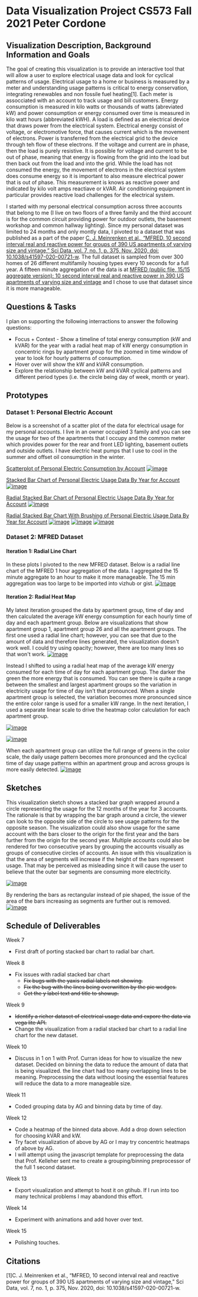 # Data Visualization Project CS573 Fall 2021 Peter Cordone

## Visualization Description, Background Information and Goals

The goal of creating this visualization is to provide an interactive tool that will allow a user to explore electrical usage data and look for cyclical patterns of usage.  Electrical usage to a home or business is measured by a meter and understanding usage patterns is critical to energy conservation, integrating renewables and non fossile fuel heating[1].  Each meter is assocciated with an account to track usage and bill customers.  Energy consumption is measured in kilo watts or thousands of watts (abreviated kW) and power consumption or energy consumed over time is measured in kilo watt hours (abbreviated kWH).  A load is defined as an electrical device that draws power from the electrical system.  Electrical energy consist of voltage, or electromotive force, that causes current which is the movement of electrons.  Power is transferred from the electrical grid to the device through teh flow of these electrons.  If the voltage and current are in phase, then the load is purely resistive.  It is possible for voltage and current to be out of phase, meaning that energy is flowing from the grid into the load but then back out from the load and into the grid.  While the load has not consumed the energy, the movement of electrons in the electrical system does consume energy so it is important to also measure electrical power that is out of phase.  This measurement is knows as reactive power and indicated by kilo volt amps reactiave or kVAR.  Air conditioning equipment in particular provides reactive load challenges for the electrical system.

I started with my personal electrical consumption across three accounts that belong to me (I live on two floors of a three family and the third account is for the common circuit providing power for outdoor outlets, the basement workshop and common hallway lighting).  Since my personal dataset was limited to 24 months and only montly data, I pivoted to a dataset that was published as a part of the paper [C. J. Meinrenken et al., “MFRED, 10 second interval real and reactive power for groups of 390 US apartments of varying size and vintage,” Sci Data, vol. 7, no. 1, p. 375, Nov. 2020, doi: 10.1038/s41597-020-00721-w](https://www.nature.com/articles/s41597-020-00721-w).  The full dataset is sampled from over 300 homes of 26 different multifamily housing types every 10 seconds for a full year.  A fifteen minute aggregation of the data is at [MFRED (public file, 15/15 aggregate version): 10 second interval real and reactive power in 390 US apartments of varying size and vintage](https://dataverse.harvard.edu/dataset.xhtml?persistentId=doi:10.7910/DVN/X9MIDJ) and I chose to use that dataset since it is more manageable.

## Questions & Tasks

I plan on supporting the following interractions to answer the following questions:
* Focus + Context - Show a timeline of total energy consumption (kW and kVAR) for the year with a radial heat map of kW energy consumption in concentric rings by apartment group for the zoomed in time window of year to look for hourly patterns of consumption.
* Hover over will show the kW and kVAR consumption.
* Explore the relationship between kW and kVAR cyclical patterns and different period types (i.e. the circle being day of week, month or year).

## Prototypes

### Dataset 1: Personal Electric Account

Below is a screenshot of a scatter plot of the data for electrical usage for my personal accounts.  I live in an owner occupied 3 family and you can see the usage for two of the apartments that I occupy and the common meter which provides power for the rear and front LED lighting, basement outlets and outside outlets.  I have electric heat pumps that I use to cool in the summer and offset oil consumption in the winter.

[Scatterplot of Personal Electric Consumption by Account](https://vizhub.com/pcordone/88ab7f8fa4404167af3b1866e3fcd70f?mode=full)
[![image](
https://user-images.githubusercontent.com/447806/133937864-d8a5d491-8e60-4cfc-a4cc-e4a9f931c23c.png)](
https://user-images.githubusercontent.com/447806/133937864-d8a5d491-8e60-4cfc-a4cc-e4a9f931c23c.png)

[Stacked Bar Chart of Personal Electric Usage Data By Year for Account](https://vizhub.com/pcordone/93f904e779964c3fa8bfa169311ebf00?edit=files&file=barChart.js&mode=full)
[![image](
https://user-images.githubusercontent.com/447806/136951147-99747773-92ad-4fac-9385-8670a5154d0a.png)](
https://user-images.githubusercontent.com/447806/136951147-99747773-92ad-4fac-9385-8670a5154d0a.png)

[Radial Stacked Bar Chart of Personal Electric Usage Data By Year for Account](https://vizhub.com/pcordone/3974ffab05d94bbdb2c24a188b87eb66?mode=full)
[![image](
https://user-images.githubusercontent.com/447806/138621014-8f3e3043-b0a7-40d1-815a-91cd3c029a21.png)](
https://user-images.githubusercontent.com/447806/138621014-8f3e3043-b0a7-40d1-815a-91cd3c029a21.png)

[Radial Stacked Bar Chart With Brushing of Personal Electric Usage Data By Year for Account](https://vizhub.com/pcordone/28aa056b1c374fb5aeb1e281a802a8bf?mode=full)
[![image](
https://user-images.githubusercontent.com/447806/139498642-09499915-6d4e-49e1-8525-d25d9cf3794c.png)](
https://user-images.githubusercontent.com/447806/139498642-09499915-6d4e-49e1-8525-d25d9cf3794c.png)
[![image](
https://user-images.githubusercontent.com/447806/139498649-1537bfb0-0557-4f05-bc27-06ad39c02116.png)](
https://user-images.githubusercontent.com/447806/139498649-1537bfb0-0557-4f05-bc27-06ad39c02116.png)
[![image](
https://user-images.githubusercontent.com/447806/139498663-d519bf4c-0e98-4e00-a3f3-40af3e5503f9.png)](
https://user-images.githubusercontent.com/447806/139498663-d519bf4c-0e98-4e00-a3f3-40af3e5503f9.png)


### Dataset 2: MFRED Dataset

#### Iteration 1: Radial Line Chart

In these plots I pivoted to the new MFRED dataset.
Below is a radial line chart of the MFRED 1 hour aggregation of the data.  I aggregated the 15 minute aggregate to an hour to make it more manageable.  The 15 min aggregation was too large to be imported into vizhub or gist.
[![image](
https://user-images.githubusercontent.com/447806/140840065-1eaf3cca-f6f1-46bd-ada9-32c2a4f4a940.png)](
https://user-images.githubusercontent.com/447806/140840065-1eaf3cca-f6f1-46bd-ada9-32c2a4f4a940.png)

#### Iteration 2: Radial Heat Map

My latest iteration grouped the data by apartment group, time of day and then calculated the average kW energy consumption for each hourly time of day and each apartment group.  Below are visualizations that show apartment group 1, apartment group 26 and all the apartment groups.  The first one used a radial line chart; however, you can see that due to the amount of data and therefore lines generated, the visualization doesn't work well.  I could try using opacity; however, there are too many lines so that won't work.
[![image](
https://user-images.githubusercontent.com/447806/141706715-2a79cd06-918c-433c-a707-453b5e2f22bd.png)](
https://user-images.githubusercontent.com/447806/141706715-2a79cd06-918c-433c-a707-453b5e2f22bd.png)

Instead I shifted to using a radial heat map of the average kW energy consumed for each time of day for each apartment group.  The darker the green the more energy that is consumed.  You can see there is quite a range between the smallest and largest apartment groups so the variation in electricity usage for time of day isn't that pronounced.  When a single apartment group is selected, the variation becomes more pronounced since the entire color range is used for a smaller kW range.  In the next iteration, I used a separate linear scale to drive the heatmap color calculation for each apartment group.

[![image](
https://user-images.githubusercontent.com/447806/141706722-a1ab9aa5-a828-4e70-adcb-87bce6921312.png)](
https://user-images.githubusercontent.com/447806/141706722-a1ab9aa5-a828-4e70-adcb-87bce6921312.png)

[![image](
https://user-images.githubusercontent.com/447806/141706723-9d4e5e9f-d1a9-4838-b0d8-fffe9940e597.png)](
https://user-images.githubusercontent.com/447806/141706723-9d4e5e9f-d1a9-4838-b0d8-fffe9940e597.png)

When each apartment group can utilize the full range of greens in the color scale, the daily usage pattern becomes more pronounced and the cyclical time of day usage patterns within an apartment group and across groups is more easily detected.
[![image](
https://user-images.githubusercontent.com/447806/141706733-d818e287-dede-4c38-abcd-48417a8f4425.png)](
https://user-images.githubusercontent.com/447806/141706733-d818e287-dede-4c38-abcd-48417a8f4425.png)

## Sketches

This visualization sketch shows a stacked bar graph wrapped around a circle representing the usage for the 12 months of the year for 3 accounts.  The rationale is that by wrapping the bar graph around a circle, the viewer can look to the opposite side of the circle to see usage patterns for the opposite season.  The visualization could also show usage for the same account with the bars closer to the origin for the first year and the bars further from the origin for the second year.  Multiple accounts could also be rendered for two consecutive years by grouping the accounts visually as groups of consecutive circles of accounts.  An issue with this visualization is that the area of segments will increase if the height of the bars represent usage.  That may be perceived as misleading since it will cause the user to believe that the outer bar segments are consuming more electricity.

[![image](https://user-images.githubusercontent.com/447806/133938224-1bc1bfc5-3cd1-439e-a079-243d89931b48.png)](https://user-images.githubusercontent.com/447806/133938224-1bc1bfc5-3cd1-439e-a079-243d89931b48.png)

By rendering the bars as rectangular instead of pie shaped, the issue of the area of the bars increasing as segments are further out is removed.
[![image](
https://user-images.githubusercontent.com/447806/133938231-ae7a1b6b-bd14-46a2-b126-a578d11f0b41.png)](
https://user-images.githubusercontent.com/447806/133938231-ae7a1b6b-bd14-46a2-b126-a578d11f0b41.png)

## Schedule of Deliverables
Week 7
* First draft of porting stacked bar chart to radial bar chart.<br>

Week 8
* Fix issues with radial stacked bar chart
  * <strike>Fix bugs with the yaxis radial labels not showing.</strike>
  * <strike>Fix the bug with the lines being overwritten by the pie wedges.</strike>
  * <strike>Get the y label text and title to showup.</strike><br>

Week 9
* <strike>Identify a richer dataset of electrical usage data and expore the data via vega lite API.</strike>
* Change the visualization from a radial stacked bar chart to a radial line chart for the new dataset.

Week 10
* Discuss in 1 on 1 with Prof. Curran ideas for how to visualize the new dataset.  Decided on binning the data to reduce the amount of data that is being visualized.  the line chart had too many overlapping lines to be meaning.  Preprocessing the data without loosing the essential features will reduce the data to a more manageable size.

Week 11
* Coded grouping data by AG and binning data by time of day.

Week 12
* Code a heatmap of the binned data above.  Add a drop down selection for choosing kVAR and kW.
* Try facet visualization of above by AG or I may try concentric heatmaps of above by AG.
* I will attempt using the javascript template for preprocessing the data that Prof. Kelleher sent me to create a grouping/binning preprocessor of the full 1 second dataset.

Week 13
* Export visualization and attempt to host it on gtihub.  If I run into too many technical problems I may abandond this effort.

Week 14
* Experiment with animations and add hover over text.

Week 15 
* Polishing touches.

## Citations
[1]C. J. Meinrenken et al., “MFRED, 10 second interval real and reactive power for groups of 390 US apartments of varying size and vintage,” Sci Data, vol. 7, no. 1, p. 375, Nov. 2020, doi: 10.1038/s41597-020-00721-w.

